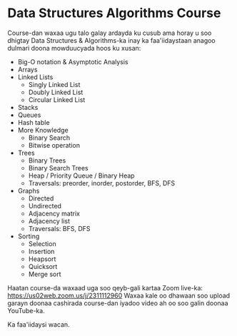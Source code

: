 # Data Structures Algorithms Course
Course-dan waxaa ugu talo galay ardayda ku cusub ama horay u soo dhigtay Data Structures & Algorithms-ka inay ka faa'iidaystaan anagoo dulmari doona mowduucyada hoos ku xusan:
- Big-O notation & Asymptotic Analysis
- Arrays 
- Linked Lists
  - Singly Linked List 
  - Doubly Linked List 
  - Circular Linked List 
- Stacks
- Queues 
- Hash table 
- More Knowledge
  - Binary Search 
  - Bitwise operation 
- Trees 
  - Binary Trees
  - Binary Search Trees 
  - Heap / Priority Queue / Binary Heap 
  - Traversals: preorder, inorder, postorder, BFS, DFS
- Graphs 
  - Directed
  - Undirected
  - Adjacency matrix
  - Adjacency list
  - Traversals: BFS, DFS
- Sorting
  - Selection
  - Insertion
  - Heapsort
  - Quicksort
  - Merge sort

Haatan course-da waxaad uga soo qeyb-gali kartaa Zoom live-ka: https://us02web.zoom.us/j/2311112960 
Waxaa kale oo dhawaan soo upload garayn doonaa cashirada course-dan iyadoo video ah oo soo galin doonaa YouTube-ka.

Ka faa'iidaysi wacan.
